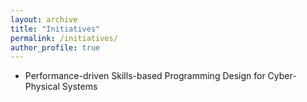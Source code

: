 ```yaml
---
layout: archive
title: "Initiatives"
permalink: /initiatives/
author_profile: true
---
```


* Performance-driven Skills-based Programming Design for Cyber-Physical Systems
